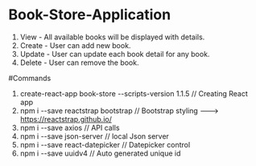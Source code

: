 # Book-Store-Application

1. View - All available books will be displayed with details.
2. Create - User can add new book.
3. Update - User can update each book detail for any book.
4. Delete - User can remove the book.

#Commands

1. create-react-app book-store --scripts-version 1.1.5 // Creating React app
2. npm i --save reactstrap bootstrap // Bootstrap styling --->  https://reactstrap.github.io/
3. npm i --save axios // API calls
4. npm i --save json-server // local Json server
5. npm i --save react-datepicker // Datepicker control
6. npm i --save uuidv4 // Auto generated unique id

